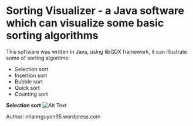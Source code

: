 # Sorting Visualizer - a Java software which can visualize some basic sorting algorithms
This software was written in Java, using libGDX framework, it can illustrate some of sorting algoritms:
+ Selection sort
+ Insertion sort
+ Bubble sort
+ Quick sort
+ Counting sort

**Selection sort**
![Alt Text](http://i.imgur.com/x7ocE0y.gif)

Author: nhannguyen95.wordpress.com
